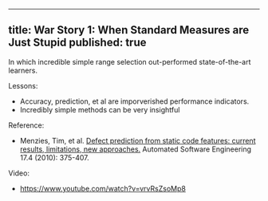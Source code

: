 


---
title: War Story 1: When Standard Measures are Just Stupid
published: true
---


In which incredible simple range selection out-performed state-of-the-art learners.

Lessons:

- Accuracy, prediction, et al are imporverished performance indicators.
- Incredibly simple methods can be very insightful

Reference:

- Menzies, Tim, et al. [Defect prediction from static code features: current results, limitations, new approaches.](http://menzies.us/pdf/10which.pdf) Automated Software Engineering 17.4 (2010): 375-407.

Video:

- https://www.youtube.com/watch?v=vrvRsZsoMp8
